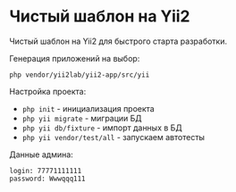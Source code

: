 Чистый шаблон на Yii2
===================

Чистый шаблон на Yii2 для быстрого старта разработки.

Генерация приложений на выбор:

    php vendor/yii2lab/yii2-app/src/yii

Настройка проекта:

 * `php init` - инициализация проекта
 * `php yii migrate` - миграции БД
 * `php yii db/fixture` - импорт данных в БД
 * `php yii vendor/test/all` - запускаем автотесты

Данные админа:

    login: 77771111111
    password: Wwwqqq111
